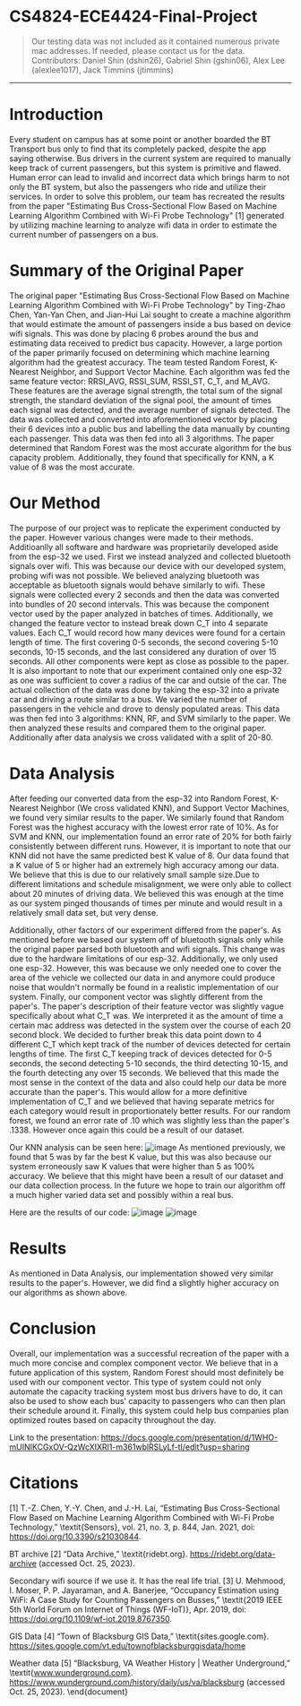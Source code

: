 
# CS4824-ECE4424-Final-Project
> Our testing data was not included as it contained numerous private mac addresses. If needed, please contact us for the data.
> Contributors: Daniel Shin (dshin26), Gabriel Shin (gshin06), Alex Lee (alexlee1017), Jack Timmins (jtimmins)
---
# Introduction
Every student on campus has at some point or another boarded the BT Transport bus only to find that its completely packed, despite the app saying otherwise. Bus drivers in the current system are required to manually keep track of current passengers, but this system is primitive and flawed. Human error can lead to invalid and incorrect data which brings harm to not only the BT system, but also the passengers who ride and utilize their services. In order to solve this problem, our team has recreated the results from the paper "Estimating Bus Cross-Sectional Flow Based on Machine Learning Algorithm Combined with Wi-Fi Probe Technology" [1] generated by utilizing machine learning to analyze wifi data in order to estimate the current number of passengers on a bus.

# Summary of the Original Paper
The original paper "Estimating Bus Cross-Sectional Flow Based on Machine Learning Algorithm Combined with Wi-Fi Probe Technology" by Ting-Zhao Chen, Yan-Yan Chen, and Jian-Hui Lai sought to create a machine algorithm that would estimate the amount of passengers inside a bus based on device wifi signals. This was done by placing 6 probes around the bus and estimating data received to predict bus capacity. However, a large portion of the paper primarily focused on determining which machine learning algorithm had the greatest accuracy. The team tested Random Forest, K-Nearest Neighbor, and Support Vector Machine. Each algorithm was fed the same feature vector: RRSI_AVG, RSSI_SUM, RSSI_ST, C_T, and M_AVG. These features are the average signal strength, the total sum of the signal strength, the standard deviation of the signal pool, the amount of times each signal was detected, and the average number of signals detected. The data was collected and converted into aforementioned vector by placing their 6 devices into a public bus and labelling the data manually by counting each passenger. This data was then fed into all 3 algorithms. The paper determined that Random Forest was the most accurate algorithm for the bus capacity problem. Additionally, they found that specifically for KNN, a K value of 8 was the most accurate.

# Our Method
The purpose of our project was to replicate the experiment conducted by the paper. However various changes were made to their methods. Additioanlly all software and hardware was proprietarily developed aside from the esp-32 we used. First we instead analyzed and collected bluetooth signals over wifi. This was because our device with our developed system, probing wifi was not possible. We believed analyzing bluetooth was acceptable as bluetooth signals would behave similarly to wifi. These signals were collected every 2 seconds and then the data was converted into bundles of 20 second intervals. This was because the component vector used by the paper analyzed in batches of times. Additionally, we changed the feature vector to instead break down C_T into 4 separate values. Each C_T would record how many devices were found for a certain length of time. The first covering 0-5 seconds, the second covering 5-10 seconds, 10-15 seconds, and the last considered any duration of over 15 seconds. All other components were kept as close as possible to the paper. It is also important to note that our experiment contained only one esp-32 as one was sufficient to cover a radius of the car and outsie of the car. The actual collection of the data was done by taking the esp-32 into a private car and driving a route similar to a bus. We varied the number of passengers in the vehicle and drove to densly populated areas. This data was then fed into 3 algorithms: KNN, RF, and SVM similarly to the paper. We then analyzed these results and compared them to the original paper. Additionally after data analysis we cross validated with a split of 20-80.

# Data Analysis
After feeding our converted data from the esp-32 into Random Forest, K-Nearest Neighbor (We cross validated KNN), and Support Vector Machines, we found very similar results to the paper. We similarly found that Random Forest was the highest accuracy with the lowest error rate of 10%. As for SVM and KNN, our implementation found an error rate of 20% for both fairly consistently between different runs. However, it is important to note that our KNN did not have the same predicted best K value of 8. Our data found that a K value of 5 or higher had an extremely high accuracy among our data. We believe that this is due to our relatively small sample size.Due to different limitations and schedule misalignment, we were only able to collect about 20 minutes of driving data. We believed this was enough at the time as our system pinged thousands of times per minute and would result in a relatively small data set, but very dense. 

Additionally, other factors of our experiment differed from the paper's. As mentioned before we based our system off of bluetooth signals only while the original paper parsed both bluetooth and wifi signals. This change was due to the hardware limitations of our esp-32. Additionally, we only used one esp-32. However, this was because we only needed one to cover the area of the vehicle we collected our data in and anymore could produce noise that wouldn't normally be found in a realistic implementation of our system. Finally, our component vector was slightly different from the paper's. The paper's description of their feature vector was slightly vague specifically about what C_T was. We interpreted it as the amount of time a certain mac address was detected in the system over the course of each 20 second block. We decided to further break this data point down to 4 different C_T which kept track of the number of devices detected for certain lengths of time. The first C_T keeping track of devices detected for 0-5 seconds, the second detecting 5-10 seconds, the third detecting 10-15, and the fourth detecting any over 15 seconds. We believed that this made the most sense in the context of the data and also could help our data be more accurate than the paper's. This would allow for a more definitive implementation of C_T and we believed that having separate metrics for each category would result in proportionately better results. For our random forest, we found an error rate of .10 which was slightly less than the paper's .1338. However once again this could be a result of our dataset.

Our KNN analysis can be seen here:
![image](https://github.com/gshin06/CS4824-ECE4424-Final-Project/assets/149714026/02e2248b-090f-4a33-a609-db16988fb71e)
As mentioned previously, we found that 5 was by far the best K value, but this was also because our system erroneously saw K values that were higher than 5 as 100% accuracy. We believe that this might have been a result of our dataset and our data collection process. In the future we hope to train our algorithm off a much higher varied data set and possibly within a real bus.

Here are the results of our code:
![image](https://github.com/gshin06/CS4824-ECE4424-Final-Project/assets/149714026/c008dcb5-3da2-4a76-b69c-04de65a5fb17)
![image](https://github.com/gshin06/CS4824-ECE4424-Final-Project/assets/149714026/339eba6c-72ff-4733-a6d5-3115dd0c9946)


# Results
As mentioned in Data Analysis, our implementation showed very similar results to the paper's. However, we did find a slightly higher accuracy on our algorithms as shown above. 

# Conclusion
Overall, our implementation was a successful recreation of the paper with a much more concise and complex component vector. We believe that in a future application of this system, Random Forest should most definitely be used with our component vector. This type of system could not only automate the capacity tracking system most bus drivers have to do, it can also be used to show each bus' capacity to passengers who can then plan their schedule around it. Finally, this system could help bus companies plan optimized routes based on capacity throughout the day.

Link to the presentation: https://docs.google.com/presentation/d/1WHO-mUINIKCGxOV-QzWcXIXRl1-m361wblRSLyLf-tI/edit?usp=sharing

# Citations
[1] T.-Z. Chen, Y.-Y. Chen, and J.-H. Lai, “Estimating Bus Cross-Sectional Flow Based on Machine Learning Algorithm Combined with Wi-Fi Probe Technology,” \textit{Sensors}, vol. 21, no. 3, p. 844, Jan. 2021, doi: https://doi.org/10.3390/s21030844.
‌

BT archive
[2] “Data Archive,” \textit{ridebt.org}. https://ridebt.org/data-archive (accessed Oct. 25, 2023).
‌

Secondary wifi source if we use it. It has the real life trial.
[3] U. Mehmood, I. Moser, P. P. Jayaraman, and A. Banerjee, “Occupancy Estimation using WiFi: A Case Study for Counting Passengers on Busses,” \textit{2019 IEEE 5th World Forum on Internet of Things (WF-IoT)}, Apr. 2019, doi: https://doi.org/10.1109/wf-iot.2019.8767350.
‌

GIS Data
[4] “Town of Blacksburg GIS Data,” \textit{sites.google.com}. https://sites.google.com/vt.edu/townofblacksburggisdata/home‌


Weather data
[5] “Blacksburg, VA Weather History | Weather Underground,” \textit{www.wunderground.com}. https://www.wunderground.com/history/daily/us/va/blacksburg (accessed Oct. 25, 2023).
\end{document}
